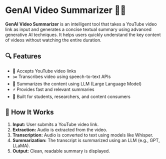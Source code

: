 # GenAI Video Summarizer 🎥🧠

**GenAI Video Summarizer** is an intelligent tool that takes a YouTube video link as input and generates a concise textual summary using advanced generative AI techniques. It helps users quickly understand the key content of videos without watching the entire duration.

## 🔍 Features

- 🎯 Accepts YouTube video links
- ✂️ Transcribes video using speech-to-text APIs
- 📄 Summarizes the content using LLM (Large Language Model)
- ⚡ Provides fast and relevant summaries
- 🧠 Built for students, researchers, and content consumers

## 🚀 How It Works

1. **Input:** User submits a YouTube video link.
2. **Extraction:** Audio is extracted from the video.
3. **Transcription:** Audio is converted to text using models like Whisper.
4. **Summarization:** The transcript is summarized using an LLM (e.g., GPT, LLaMA).
5. **Output:** Clean, readable summary is displayed.
